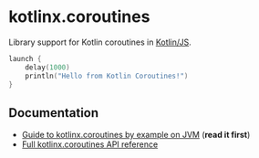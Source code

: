 # kotlinx.coroutines 

Library support for Kotlin coroutines in
[Kotlin/JS](https://kotlinlang.org/docs/reference/js-overview.html).

```kotlin
launch {
    delay(1000)
    println("Hello from Kotlin Coroutines!")
}
```

## Documentation 

* [Guide to kotlinx.coroutines by example on JVM](https://github.com/Kotlin/kotlinx.coroutines/blob/master/coroutines-guide.md) (**read it first**)
* [Full kotlinx.coroutines API reference](https://kotlin.github.io/kotlinx.coroutines)
